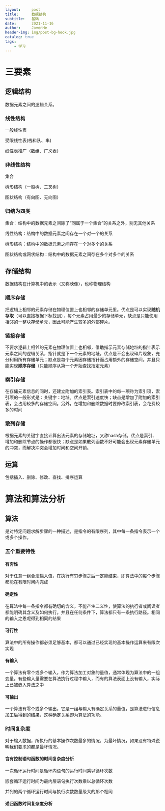 ```yaml
---
layout:     post
title:      数据结构
subtitle:   基础
date:       2021-11-16
author:     JovenHe
header-img: img/post-bg-hook.jpg
catalog: true
tags:
    - 学习
---
```


# 三要素

## 逻辑结构

数据元素之间的逻辑关系。

### 线性结构

一般线性表

受限线性表(栈和队、串)

线性表推广（数组、广义表）

### 非线性结构

集合

树形结构（一般树、二叉树）

图状结构（有向图、无向图）

### 归结为四类

集合：结构中的数据元素之间除了“同属于一个集合”的关系之外，别无其他关系

线性结构：结构中的数据元素之间存在一个对一个的关系

树形结构：结构中的数据元素之间存在一个对多个的关系

图状结构或网状结构：结构中的数据元素之间存在多个对多个的关系

## 存储结构

数据结构在计算机中的表示（又称映像），也称物理结构

### 顺序存储

把逻辑上相邻的元素存储在物理位置上也相邻的存储单元里。优点是可以实现**随机存取**（可以直接根据下标找到），每个元素占用最少的存储单元，缺点是只能使用相邻的一整块存储单元，因此可能产生较多的外部碎片。

### 链接存储

不要求逻辑上相邻的元素在物理位置上也相邻，借助指示元素存储地址的指针表示元素之间的逻辑关系，指针就是下一个元素的地址。优点是不会出现碎片现象，充分利用所有存储单元；缺点是每个元素因存储指针而占用额外的存储空间，并且只能实现**顺序存储**（只能顺序从第一个开始查找指定元素）

### 索引存储

在存储元素信息的同时，还建立附加的索引表。索引表中的每一项称为索引项，索引项的一般形式是：关键字：地址。优点是索引速度快；缺点是增加了附加的索引表，会占用较多的存储空间。另外，在增加和删除数据时要修改索引表，会花费较多的时间

### 散列存储

根据元素的关键字直接计算出该元素的存储地址，又称hash存储。优点是索引、增加和删除节点的操作都很快；缺点是如果散列函数不好可能会出现元素存储单元的冲突，而解决冲突会增加时间和空间开销。

## 运算

包括插入、删除、修改、查找、排序运算

# 算法和算法分析

## 算法

是对特定问题求解步骤的一种描述，是指令的有限序列，其中每一条指令表示一个或多个操作。

### 五个重要特性

#### 有穷性

对于任意一组合法输入值，在执行有穷步骤之后一定能结束，即算法中的每个步骤都能在有限时间内完成

#### 确定性

在算法中每一条指令都有确切的含义，不能产生二义性，使算法的执行者或阅读者都能明确其含义及如何执行。并且在任何条件下，算法都只有一条执行路径。相同的输入之恩呢得到相同的结果

#### 可行性

算法中的所有操作都必须足够基本，都可以通过已经实现的基本操作运算来有限次实现

#### 有输入

一个算法有零个或多个输入，作为算法加工对象的量值，通常体现为算法中的一组变量。有些输入量需要在算法执行过程中输入，而有的算法表面上没有输入，实际上已被嵌入算法之中

#### 可输出

一个算法有零个或多个输出，它是一组与输入有确定关系的量值，是算法进行信息加工后得到的结果，这种确定关系即为算法的功能。



### 时间复杂度

对于输入数据，所执行的基本操作次数最多的情况，为最坏情况，如果没有特殊说明我们要求的都是最坏情况。

#### 含有控制语句函数的时间复杂度分析

 一次循环运行时间是循环内语句的运行时间乘以循环次数

嵌套循环运行时间为最内层语句执行次数乘以总循环次数

并列的两个循环运行时间与执行次数数量级大的那个相同

#### 递归函数时间复杂度分析

